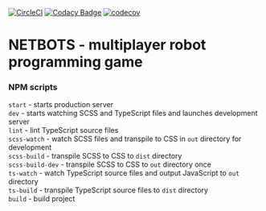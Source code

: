 [![CircleCI](https://circleci.com/gh/Eoic/netbots.svg?style=svg&circle-token=00241a178411177fbd19a453a58680be0aab2449)](https://circleci.com/gh/Eoic/netbots)
[![Codacy Badge](https://api.codacy.com/project/badge/Grade/ef89c5dc37fa4749924f05a9e9c0c9ca)](https://www.codacy.com?utm_source=github.com&amp;utm_medium=referral&amp;utm_content=Eoic/netbots&amp;utm_campaign=Badge_Grade)
[![codecov](https://codecov.io/gh/Eoic/netbots/branch/master/graph/badge.svg?token=HVrvHZV71t)](https://codecov.io/gh/Eoic/netbots)
# NETBOTS - multiplayer robot programming game

### NPM scripts

`start` - starts production server <br>
`dev` - starts watching SCSS and TypeScript files and launches development server<br>
`lint` - lint TypeScript source files<br>
`scss-watch` - watch SCSS files and transpile to CSS in `out` directory for development<br>
`scss-build` - transpile SCSS to CSS to `dist` directory<br>
`scss-build-dev` - transpile SCSS to CSS to `out` directory once<br>
`ts-watch` - watch TypeScript source files and output JavaScript to `out` directory<br>
`ts-build` - transpile TypeScript source files to `dist` directory<br>
`build` - build project<br>
